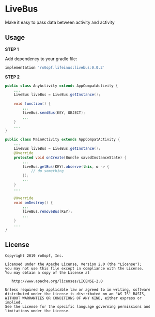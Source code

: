 # LiveBus
Make it easy to pass data between activity and activity

Usage
--------

**STEP 1**

Add dependency to your gradle file:
```groovy
implementation 'ro0opf.lifeinus:livebus:0.0.2'
```

**STEP 2**

``` java
public class AnyActivity extends AppCompatActivity {
    ...
    LiveBus liveBus = LiveBus.getInstance();
    
    void function() {
        ...
        liveBus.sendBus(KEY, OBJECT);
        ...
    }
    ...
}
```

``` java
public class MainActivity extends AppCompatActivity {
    ...
    LiveBus liveBus = LiveBus.getInstance();
    @Override
    protected void onCreate(Bundle savedInstanceState) {
        ...
        liveBus.getBus(KEY).observe(this, o -> {
            // do something
        });
        ...
    }
    ...
    
    @Override
    void onDestroy() {
        ...
        liveBus.removeBus(KEY);
        ...
    }
    ...
}
```


License
--------

    Copyright 2019 ro0opf, Inc.

    Licensed under the Apache License, Version 2.0 (the "License");
    you may not use this file except in compliance with the License.
    You may obtain a copy of the License at

       http://www.apache.org/licenses/LICENSE-2.0

    Unless required by applicable law or agreed to in writing, software
    distributed under the License is distributed on an "AS IS" BASIS,
    WITHOUT WARRANTIES OR CONDITIONS OF ANY KIND, either express or implied.
    See the License for the specific language governing permissions and
    limitations under the License.
